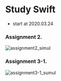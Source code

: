 # Study Swift

* start at 2020.03.24

### Assignment 2.

![assignment2_simul](https://user-images.githubusercontent.com/34535994/78566791-b3f83780-785a-11ea-9bcc-f925be551c6b.gif)

### Assignment 3-1.

![assignment3-1_sumul](https://user-images.githubusercontent.com/34535994/78647011-ece4ea80-78f4-11ea-9dfc-3e8615720bb6.gif)
